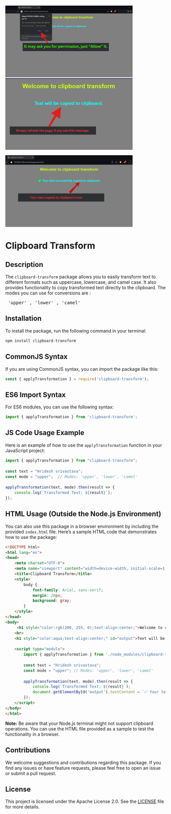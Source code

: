 <img src="https://raw.githubusercontent.com/Hridesh-Srivastava/clipboard-text-transform/main/images/npmX.png" alt="Image Description" width="400" />   <img src="https://raw.githubusercontent.com/Hridesh-Srivastava/clipboard-text-transform/main/images/npmY.png" alt="Image Description" width="400" />

<img src="https://raw.githubusercontent.com/Hridesh-Srivastava/clipboard-text-transform/main/images/npmZ.png" alt="Image Description" width="400" />


# Clipboard Transform

## Description
The `clipboard-transform` package allows you to easily transform text to different formats such as uppercase, lowercase, and camel case. It also provides functionality to copy transformed text directly to the clipboard.
The modes you can use for conversions are : <pre> 'upper' , 'lower' , 'camel' </pre>

## Installation
To install the package, run the following command in your terminal:

```bash
npm install clipboard-transform
```

## CommonJS Syntax
If you are using CommonJS syntax, you can import the package like this:

```javascript
const { applyTransformation } = require('clipboard-transform');
```

## ES6 Import Syntax
For ES6 modules, you can use the following syntax:

```javascript
import { applyTransformation } from 'clipboard-transform';
```

## JS Code Usage Example
Here is an example of how to use the `applyTransformation` function in your JavaScript project:

```javascript
import { applyTransformation } from "clipboard-transform";

const text = "Hridesh srivastava";
const mode = "upper";  // Modes: 'upper', 'lower', 'camel'

applyTransformation(text, mode).then(result => {
    console.log(`Transformed Text: ${result}`);
});
```

## HTML Usage (Outside the Node.js Environment)
You can also use this package in a browser environment by including the provided `index.html` file. Here’s a sample HTML code that demonstrates how to use the package:

```html
<!DOCTYPE html>
<html lang="en">
<head>
    <meta charset="UTF-8">
    <meta name="viewport" content="width=device-width, initial-scale=1.0">
    <title>Clipboard Transform</title>
    <style>
        body {
            font-family: Arial, sans-serif;
            margin: 20px;
            background: gray;
        }
    </style>
</head>
<body>
     <h1 style="color:rgb(200, 255, 0);text-align:center;">Welcome to clipboard transform</h1>
    <br>
    <h1 style="color:aqua;text-align:center;" id="output">Text will be copied to clipboard</h1>

    <script type="module">
        import { applyTransformation } from './node_modules/clipboard-transform/src/index.js';

        const text = "Hridesh srivastava";
        const mode = "upper"; // Modes: 'upper', 'lower', 'camel'

        applyTransformation(text, mode).then(result => {
            console.log(`Transformed Text: ${result}`);
            document.getElementById('output').textContent = `✅ Your text successfully copied to clipboard.`;
        });
    </script>
</body>
</html>
```

**Note:** Be aware that your Node.js terminal might not support clipboard operations. You can use the HTML file provided as a sample to test the functionality in a browser.

## Contributions
We welcome suggestions and contributions regarding this package. If you find any issues or have feature requests, please feel free to open an issue or submit a pull request.

## License
This project is licensed under the Apache License 2.0. See the [LICENSE](LICENSE) file for more details.
